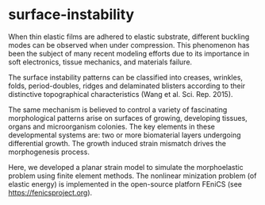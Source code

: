 # surface-instability
When thin elastic films are adhered to elastic substrate, different buckling modes can be observed when under compression. This phenomenon has been the subject of many recent modeling efforts due to its importance in soft electronics, tissue mechanics, and materials failure. 

The surface instability patterns can be classified into creases, wrinkles, folds, period-doubles, ridges and delaminated blisters according to their distinctive topographical characteristics (Wang et al. Sci. Rep. 2015). 

The same mechanism is believed to control a variety of fascinating morphological patterns arise on surfaces of growing, developing tissues, organs and microorganism colonies. The key elements in these developmental systems are: two or more biomaterial layers undergoing differential growth. The growth induced strain mismatch drives the morphogenesis process.

Here, we developed a planar strain model to simulate the morphoelastic problem using finite element methods. The nonlinear minization problem (of elastic energy) is implemented in the open-source platforn FEniCS (see https://fenicsproject.org).
